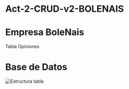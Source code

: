 # Act-2-CRUD-v2-BOLENAIS
# Empresa BoleNais 
Tabla Opiniones

# Base de Datos
![Estructura tabla](https://github.com/nkmserrano/Act-2-CRUD-v2-BOLENAIS)
